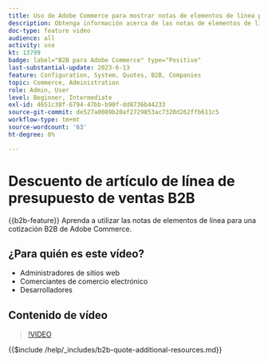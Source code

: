 ```yaml
---
title: Uso de Adobe Commerce para mostrar notas de elementos de línea para una oferta
description: Obtenga información acerca de las notas de elementos de línea de una cotización B2B en Adobe Commerce
doc-type: feature video
audience: all
activity: use
kt: 13799
badge: label="B2B para Adobe Commerce" type="Positive"
last-substantial-update: 2023-6-13
feature: Configuration, System, Quotes, B2B, Companies
topic: Commerce, Administration
role: Admin, User
level: Beginner, Intermediate
exl-id: 4651c38f-6794-47bb-b90f-dd8736b44233
source-git-commit: de527a0089b20af2729853ac7320d262ffb611c5
workflow-type: tm+mt
source-wordcount: '63'
ht-degree: 0%

---
```


# Descuento de artículo de línea de presupuesto de ventas B2B

{{b2b-feature}}
Aprenda a utilizar las notas de elementos de línea para una cotización B2B de Adobe Commerce.

## ¿Para quién es este vídeo?

- Administradores de sitios web
- Comerciantes de comercio electrónico
- Desarrolladores

## Contenido de vídeo

>[!VIDEO](https://video.tv.adobe.com/v/3420417?learn=on)

{{$include /help/_includes/b2b-quote-additional-resources.md}}
